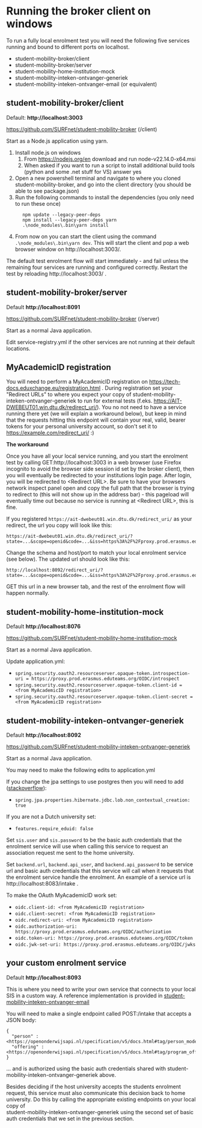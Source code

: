 # Running the broker client on windows

To run a fully local enrolment test you will need the following five services running and bound to different ports on localhost.

 * student-mobility-broker/client
 * student-mobility-broker/server
 * student-mobility-home-institution-mock
 * student-mobility-inteken-ontvanger-generiek
 * student-mobility-inteken-ontvanger-email (or equivalent)

## student-mobility-broker/client
Default: **http://localhost:3003**

https://github.com/SURFnet/student-mobility-broker (/client)

Start as a Node.js application using yarn.

1) Install node.js on windows
    1) From https://nodejs.org/en download and run node-v22.14.0-x64.msi
    2) When asked if you want to run a script to install additional build tools (python and some .net stuff for VS) answer yes
2) Open a new powershell terminal and navigate to where you cloned student-mobility-broker, and go into the client directory (you should be able to see package.json)
3) Run the following commands to install the dependencies (you only need to run these once) 
```
      npm update --legacy-peer-deps
      npm install --legacy-peer-deps yarn
      .\node_modules\.bin\yarn install
```
4) From now on you can start the client using the command ``.\node_modules\.bin\yarn dev``. 
   This will start the client and pop a web browser window on http://localhost:3003/.

The default test enrolment flow will start immediately - and fail unless the remaining four services are 
running and configured correctly. Restart the test by reloading http://localhost:3003/ .


## student-mobility-broker/server 
Default **http://localhost:8091**

https://github.com/SURFnet/student-mobility-broker (/server)

Start as a normal Java application.

Edit service-registry.yml if the other services are not running at their default locations.


## MyAcademicID registration
You will need to perform a MyAcademicID registration on https://tech-docs.eduxchange.eu/registration.html .
During registration set your "Redirect URLs" to where you expect your copy of student-mobility-inteken-ontvanger-generiek 
to run for external tests (f.eks. https://AIT-DWEBEUT01.win.dtu.dk/redirect_uri/).
You no not need to have a service running there yet (we will explain a workaround below), but keep in mind that the 
requests hitting this endpoint will contain your real, valid, bearer tokens for your personal university account, so 
don't set it to https://example.com/redirect_uri/ :)

**The workaround**

Once you have all your local service running, and you start the enrolment test by calling GET:http://localhost:3003 in 
a web browser (use Firefox incognito to avoid the browser side session id set by the broker client), then you will 
eventually be redirected to your institutions login page. After login, you will be redirected to \<Redirect URL\>. Be 
sure to have your browsers network inspect panel open and copy the full path that the browser is trying to redirect to 
(this will not show up in the address bar) - this pageload will eventually time out because no service is running at 
\<Redirect URL\>, this is fine.  

If you registered ``https://ait-dwebeut01.win.dtu.dk/redirect_uri/`` as your redirect, the url you copy will look like 
this:
```
https://ait-dwebeut01.win.dtu.dk/redirect_uri/?state=...&scope=openid&code=...&iss=https%3A%2F%2Fproxy.prod.erasmus.eduteams.org&client_id=...
```

Change the schema and host/port to match your local enrolment service (see below). The updated url should look like this:
```
http://localhost:8092/redirect_uri/?state=...&scope=openid&code=...&iss=https%3A%2F%2Fproxy.prod.erasmus.eduteams.org&client_id=...
```

GET this url in a new browser tab, and the rest of the enrolment flow will happen normally.


## student-mobility-home-institution-mock 
Default **http://localhost:8076**

https://github.com/SURFnet/student-mobility-home-institution-mock

Start as a normal Java application.

Update application.yml:
  * ``spring.security.oauth2.resourceserver.opaque-token.introspection-uri = https://proxy.prod.erasmus.eduteams.org/OIDC/introspect``
  * ``spring.security.oauth2.resourceserver.opaque-token.client-id = <from MyAcademicID registration>``
  * ``spring.security.oauth2.resourceserver.opaque-token.client-secret = <from MyAcademicID registration>``


## student-mobility-inteken-ontvanger-generiek 
Default **http://localhost:8092**

https://github.com/SURFnet/student-mobility-inteken-ontvanger-generiek

Start as a normal Java application.

You may need to make the following edits to application.yml

If you change the jpa settings to use postgres then you will need to add ([stackoverflow](https://stackoverflow.com/questions/49110818/method-org-postgresql-jdbc-pgconnection-createclob-is-not-yet-implemented#49261146)): 
  * ``spring.jpa.properties.hibernate.jdbc.lob.non_contextual_creation: true``  

If you are not a Dutch university set:
  * ``features.require_eduid: false``

Set ``sis.user`` and ``sis.password`` to be the basic auth credentials that the enrolment service will use when calling 
this service to request an association request me sent to the home university.

Set ``backend.url``, ``backend.api_user``, and ``backend.api_password`` to be service url and basic auth credentials 
that this service will call when it requests that the enrolment service handle the enrolment. An example of a service 
url is http://localhost:8083/intake .

To make the OAuth MyAcademicID work set:
  * ``oidc.client-id: <from MyAcademicID registration>``
  * ``oidc.client-secret: <from MyAcademicID registration>``
  * ``oidc.redirect-uri: <from MyAcademicID registration>``
  * ``oidc.authorization-uri: https://proxy.prod.erasmus.eduteams.org/OIDC/authorization``
  * ``oidc.token-uri: https://proxy.prod.erasmus.eduteams.org/OIDC/token``
  * ``oidc.jwk-set-uri: https://proxy.prod.erasmus.eduteams.org/OIDC/jwks``


## your custom enrolment service
Default **http://localhost:8093**

This is where you need to write your own service that connects to your local SIS in a custom way.
A reference implementation is provided in [student-mobility-inteken-ontvanger-email](https://github.com/SURFnet/student-mobility-inteken-ontvanger-email) 

You will need to make a single endpoint called POST:/intake that accepts a JSON body: 
```
{
  "person" : <https://openonderwijsapi.nl/specification/v5/docs.html#tag/person_model>
  "offering" : <https://openonderwijsapi.nl/specification/v5/docs.html#tag/program_offering_model>
}
```

... and is authorized using the basic auth credentials shared with student-mobility-inteken-ontvanger-generiek above.

Besides deciding if the host university accepts the students enrolment request, this service must also communicate this 
decision back to home university. Do this by calling the appropriate existing endpoints on your local copy of  
student-mobility-inteken-ontvanger-generiek using the second set of basic auth credentials that we set in the previous 
section. 